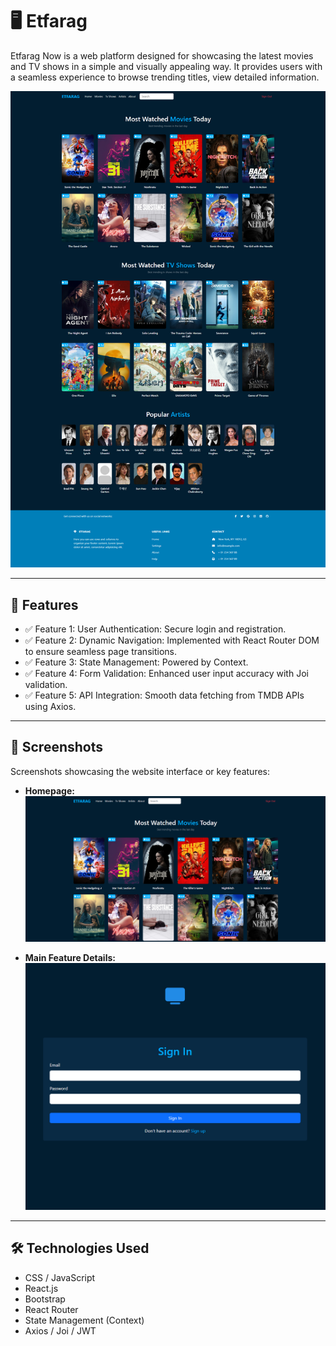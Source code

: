# 🖥️ Etfarag

Etfarag Now is a web platform designed for showcasing the latest movies and TV shows in a simple and visually appealing way. It provides users with a seamless experience to browse trending titles, view detailed information.

![Screenshot](src/assets/images/Etfarag.png)

---

## 🌟 **Features**
- ✅ Feature 1: User Authentication: Secure login and registration.
- ✅ Feature 2: Dynamic Navigation: Implemented with React Router DOM to ensure seamless page transitions.
- ✅ Feature 3: State Management: Powered by Context.
- ✅ Feature 4: Form Validation: Enhanced user input accuracy with Joi validation.
- ✅ Feature 5: API Integration: Smooth data fetching from TMDB APIs using Axios.

---

## 📸 **Screenshots**
Screenshots showcasing the website interface or key features:

- **Homepage:**
  ![Homepage Screenshot](src/assets/images/Homepage.png)

- **Main Feature Details:**
  ![Feature Screenshot](src/assets/images/UserAuthentication.png)

---

## 🛠️ **Technologies Used**
- CSS / JavaScript
- React.js
- Bootstrap
- React Router
- State Management (Context)
- Axios / Joi / JWT


